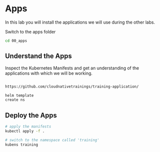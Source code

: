 # Apps

In this lab you will install the applications we will use during the other labs.

Switch to the apps folder

```bash
cd 00_apps
```

## Understand the Apps

Inspect the Kubernetes Manifests and get an understanding of the applications with which we will be working.

```bash

https://github.com/cloudnativetrainings/training-application/

helm template
create ns
```

## Deploy the Apps

```bash
# apply the manifests
kubectl apply -f .

# switch to the namespace called 'training'
kubens training
```
